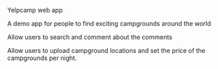 Yelpcamp web app

A demo app for people to find exciting campgrounds around the world

Allow users to search and comment about the comments

Allow users to upload campground locations and set the price of the campgrounds per night.